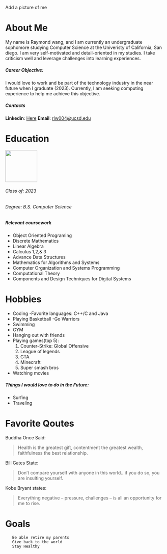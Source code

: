 Add a picture of me
# **About Me**
My name is Raymond wang, and I am currently an undergraduate sophomore studying Computer Science at the Univeristy of California, San diego. I am very self-motivated and detail-oriented in my studies. I take criticism well and leverage challenges into learning experiences.
##### **Career Objective:** 
I would love to work and be part of the technology industry in the near future when I graduate (2023). Currently, I am seeking computing experience to help me achieve this objective.
##### **Contacts**
**Linkedin**: [Here](https://www.linkedin.com/in/raymond-wang-8572671b1/)
**Email**: rlw004@ucsd.edu
# Education
<img src="https://www.google.com/url?sa=i&url=https%3A%2F%2Fwww.pngarea.com%2Fview%2F15cbfd7d_ucsd-logo-png-university-of-california-san-diego%2F&psig=AOvVaw3WYHOnUV2WY5xR-CrQoJf3&ust=1617675801300000&source=images&cd=vfe&ved=0CAIQjRxqFwoTCIjQz42G5u8CFQAAAAAdAAAAABAQ" width=100 height=100>

###### Class of: 2023
###### Degree: B.S. Computer Science
##### Relevant  coursework
- Object Oriented Programing
- Discrete Mathematics
- Linear Algebra
- Calculus 1,2,& 3
- Advance Data Structures 
- Mathematics for Algorithms and Systems
- Computer Organization and Systems Programming
- Computational Theory
- Components and Design Techniques for Digital Systems 

# Hobbies
- Coding
    -Favorite languages: C++/C and Java
- Playing Basketball
    -Go Warriors
- Swimming
- GYM
- Hanging out with friends
- Playing games(top 5):
    1. Counter-Strike: Global Offensive
    2. League of legends
    3. GTA
    4. Minecraft
    5. Super smash bros
- Watching movies
##### Things I would love to do in the Future:
- Surfing
- Traveling

# Favorite Qoutes
Buddha Once Said:
> Health is the greatest gift, contentment the greatest wealth, faithfulness the best relationship.

Bill Gates State:
> Don’t compare yourself with anyone in this world…if you do so, you are insulting yourself.

Kobe Bryant states:
> Everything negative – pressure, challenges – is all an opportunity for me to rise.

# Goals
```
   Be able retire my parents
   Give back to the world
   Stay Healthy
```
